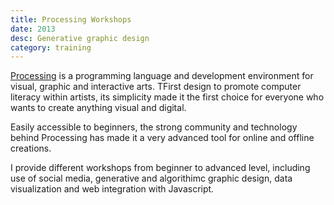 ```yaml
---
title: Processing Workshops
date: 2013
desc: Generative graphic design
category: training
---
```


[Processing](http://processing.org) is a programming language and development environment for visual, graphic and interactive arts. TFirst design to promote computer literacy within artists, its simplicity made it the first choice for everyone who wants to create anything visual and digital. 

 
Easily accessible to beginners, the strong community and technology behind Processing has made it a very advanced tool for online and offline creations.

I provide different workshops from beginner to advanced level, including use of social media, generative and algorithimc graphic design, data visualization and web integration with Javascript.
